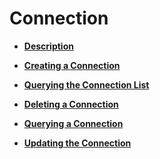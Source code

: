# Connection<a name="en-dc_topic_0055025313"></a>

-   **[Description](description.md)**  

-   **[Creating a Connection](creating-a-connection.md)**  

-   **[Querying the Connection List](querying-the-connection-list.md)**  

-   **[Deleting a Connection](deleting-a-connection.md)**  

-   **[Querying a Connection](querying-a-connection.md)**  

-   **[Updating the Connection](updating-the-connection.md)**  


